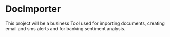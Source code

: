 # DocImporter
This project will be a business Tool used for importing documents, creating email and sms alerts and for banking sentiment analysis.
